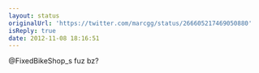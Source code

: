 ```yaml
---
layout: status
originalUrl: 'https://twitter.com/marcgg/status/266605217469050880'
isReply: true
date: 2012-11-08 18:16:51
---
```


@FixedBikeShop_s fuz bz?
